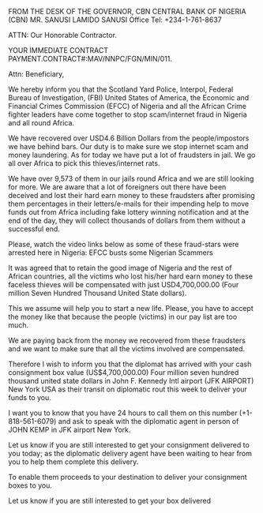 FROM THE DESK OF THE GOVERNOR, CBN
CENTRAL BANK OF NIGERIA (CBN)
MR. SANUSI LAMIDO SANUSI
Office Tel: +234-1-761-8637

ATTN: Our Honorable Contractor.

YOUR IMMEDIATE CONTRACT PAYMENT.CONTRACT#:MAV/NNPC/FGN/MIN/011.

Attn: Beneficiary,

We hereby inform you that the Scotland Yard Police, Interpol, Federal Bureau of
Investigation, (FBI) United States of America, the Economic and Financial
Crimes Commission (EFCC) of Nigeria and all the African Crime fighter leaders
have come together to stop scam/internet fraud in Nigeria and all round Africa.

We have recovered over USD4.6 Billion Dollars from the people/impostors we have
behind bars. Our duty is to make sure we stop internet scam and money
laundering. As for today we have put a lot of fraudsters in jail. We go all
over Africa to pick this thieves/internet rats.

We have over 9,573 of them in our jails round Africa and we are still looking
for more. We are aware that a lot of foreigners out there have been deceived
and lost their hard earn money to these fraudsters after promising them
percentages in their letters/e-mails for their impending help to move funds out
from Africa including fake lottery winning notification and at the end of the
day, they will collect thousands of dollars from them without a successful end.

Please, watch the video links below as some of these fraud-stars were arrested
here in Nigeria: EFCC busts some Nigerian Scammers

It was agreed that to retain the good image of Nigeria and the rest of African
countries, all the victims who lost his/her hard earn money to these faceless
thieves will be compensated with just USD4,700,000.00 (Four million Seven
Hundred Thousand United State dollars).

This we assume will help you to start a new life. Please, you have to accept
the money like that because the people (victims) in our pay list are too much.

We are paying back from the money we recovered from these fraudsters and we
want to make sure that all the victims involved are compensated.

Therefore I wish to inform you that the diplomat has arrived with your cash
consignment box value (US$4,700,000.00) Four million seven hundred thousand
united state dollars in John F. Kennedy Intl airport (JFK AIRPORT) New York USA
as their transit on diplomatic rout this week to deliver your funds to you.

I want you to know that you have 24 hours to call them on this number
(+1-818-561-6079) and ask to speak with the diplomatic agent in person of JOHN
KEMP in JFK airport New York.

Let us know if you are still interested to get your consignment delivered to
you today; as the diplomatic delivery agent have been waiting to hear from you
to help them complete this delivery.

To enable them proceeds to your destination to deliver your consignment boxes
to you.

Let us know if you are still interested to get your box delivered
